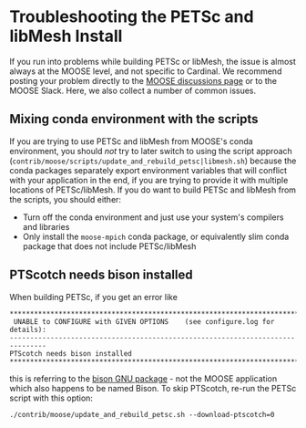 # Troubleshooting the PETSc and libMesh Install

If you run into problems while building PETSc or libMesh, the issue is almost always
at the MOOSE level, and not specific to Cardinal. We recommend posting your problem directly
to the [MOOSE discussions page](https://github.com/idaholab/moose/discussions) or to
the MOOSE Slack. Here, we also collect a number of common issues.

## Mixing conda environment with the scripts

If you are trying to use PETSc and libMesh from MOOSE's conda environment, you should
*not* try to later switch to using the script approach
(`contrib/moose/scripts/update_and_rebuild_petsc|libmesh.sh`) because the conda packages
separately export environment variables that will conflict with your application in the
end, if you are trying to provide it with multiple locations of PETSc/libMesh. If you
do want to build PETSc and libMesh from the scripts, you should either:

- Turn off the conda environment and just use your system's compilers and libraries
- Only install the `moose-mpich` conda package, or equivalently slim conda package that
  does not include PETSc/libMesh

## PTScotch needs bison installed

When building PETSc, if you get an error like

```
*******************************************************************************
 UNABLE to CONFIGURE with GIVEN OPTIONS    (see configure.log for details):
-------------------------------------------------------------------------------
PTScotch needs bison installed
*******************************************************************************
```

this is referring to the [bison GNU package](https://www.gnu.org/software/bison/) -
not the MOOSE application which also happens to be named Bison. To skip
PTScotch, re-run the PETSc script with this option:

```
./contrib/moose/update_and_rebuild_petsc.sh --download-ptscotch=0
```
